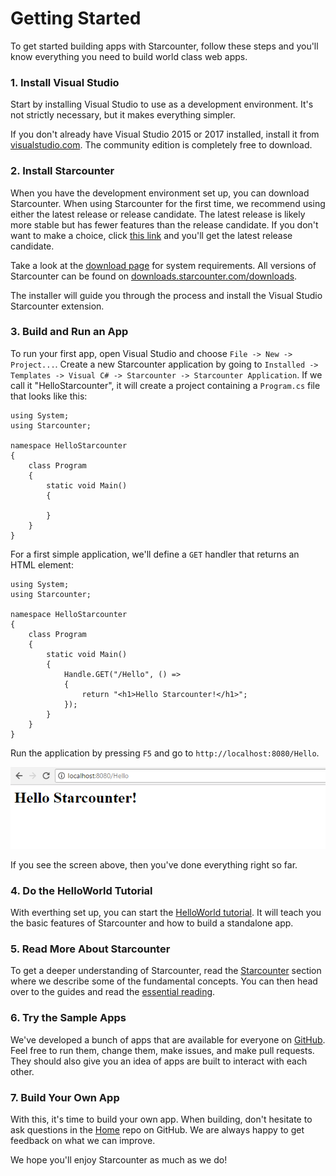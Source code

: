 # Getting Started

To get started building apps with Starcounter, follow these steps and you'll know everything you need to build world class web apps.

### 1. Install Visual Studio

Start by installing Visual Studio to use as a development environment. It's not strictly necessary, but it makes everything simpler.

If you don't already have Visual Studio 2015 or 2017 installed, install it from [visualstudio.com](https://www.visualstudio.com/downloads/). The community edition is completely free to download.

### 2. Install Starcounter

When you have the development environment set up, you can download Starcounter. When using Starcounter for the first time, we recommend using either the latest release or release candidate. The latest release is likely more stable but has fewer features than the release candidate. If you don't want to make a choice, click [this link](http://downloads.starcounter.com/download/Starcounter/RC/latest) and you'll get the latest release candidate.

Take a look at the [download page](https://starcounter.io/download/) for system requirements. All versions of Starcounter can be found on [downloads.starcounter.com/downloads](http://downloads.starcounter.com/download).

The installer will guide you through the process and install the Visual Studio Starcounter extension.

### 3. Build and Run an App

To run your first app, open Visual Studio and choose `File -> New -> Project...`. Create a new Starcounter application by going to `Installed -> Templates -> Visual C# -> Starcounter -> Starcounter Application`. If we call it "HelloStarcounter", it will create a project containing a `Program.cs` file that looks like this:

```
using System;
using Starcounter;

namespace HelloStarcounter
{
    class Program
    {
        static void Main()
        {

        }
    }
}
```

For a first simple application, we'll define a `GET` handler that returns an HTML element:

```
using System;
using Starcounter;

namespace HelloStarcounter
{
    class Program
    {
        static void Main()
        {
            Handle.GET("/Hello", () =>
            {
                return "<h1>Hello Starcounter!</h1>";
            });
        }
    }
}
```

Run the application by pressing `F5` and go to `http://localhost:8080/Hello`.



![](.gitbook/assets/hellostarcounter%20%281%29.PNG)



If you see the screen above, then you've done everything right so far.

### 4. Do the HelloWorld Tutorial

With everthing set up, you can start the [HelloWorld tutorial](tutorial/). It will teach you the basic features of Starcounter and how to build a standalone app.

### 5. Read More About Starcounter

To get a deeper understanding of Starcounter, read the [Starcounter](/Starcounter/README.md) section where we describe some of the fundamental concepts. You can then head over to the guides and read the [essential reading](guides/).

### 6. Try the Sample Apps

We've developed a bunch of apps that are available for everyone on [GitHub](https://github.com/starcounterapps). Feel free to run them, change them, make issues, and make pull requests. They should also give you an idea of apps are built to interact with each other.

### 7. Build Your Own App

With this, it's time to build your own app. When building, don't hesitate to ask questions in the [Home](https://github.com/Starcounter/Home/issues) repo on GitHub. We are always happy to get feedback on what we can improve.

We hope you'll enjoy Starcounter as much as we do!

